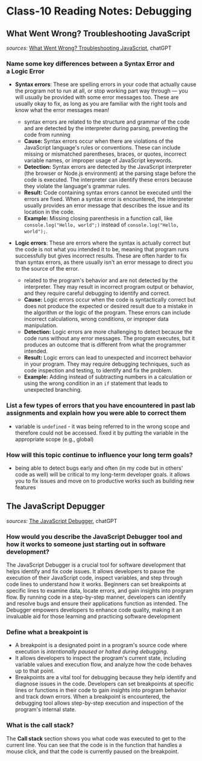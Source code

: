 # Class-10 Reading Notes: Debugging

## What Went Wrong? Troubleshooting JavaScript

*sources:* [What Went Wrong? Troubleshooting JavaScript](https://developer.mozilla.org/en-US/docs/Learn/JavaScript/First_steps/What_went_wrong), chatGPT

### Name some key differences between a **Syntax Error** and a **Logic Error**

- **Syntax errors**: These are spelling errors in your code that actually cause the program not to run at all, or stop working part way through — you will usually be provided with some error messages too. These are usually okay to fix, as long as you are familiar with the right tools and know what the error messages mean!
  - syntax errors are related to the structure and grammar of the code and are detected by the interpreter during parsing, preventing the code from running
  - **Cause:** Syntax errors occur when there are violations of the JavaScript language's rules or conventions. These can include missing or mismatched parentheses, braces, or quotes, incorrect variable names, or improper usage of JavaScript keywords.
  - **Detection:** Syntax errors are detected by the JavaScript interpreter (the browser or Node.js environment) at the parsing stage before the code is executed. The interpreter can identify these errors because they violate the language's grammar rules.
  - **Result:** Code containing syntax errors cannot be executed until the errors are fixed. When a syntax error is encountered, the interpreter usually provides an error message that describes the issue and its location in the code.
  - **Example:** Missing closing parenthesis in a function call, like `console.log("Hello, world";)` instead of `console.log("Hello, world");`.
  
- **Logic errors**: These are errors where the syntax is actually correct but the code is not what you intended it to be, meaning that program runs successfully but gives incorrect results. These are often harder to fix than syntax errors, as there usually isn't an error message to direct you to the source of the error.
  - related to the program's behavior and are not detected by the interpreter. They may result in incorrect program output or behavior, and they require careful debugging to identify and correct.
  - **Cause:** Logic errors occur when the code is syntactically correct but does not produce the expected or desired result due to a mistake in the algorithm or the logic of the program. These errors can include incorrect calculations, wrong conditions, or improper data manipulation.
  - **Detection:** Logic errors are more challenging to detect because the code runs without any error messages. The program executes, but it produces an outcome that is different from what the programmer intended.
  - **Result:** Logic errors can lead to unexpected and incorrect behavior in your program. They may require debugging techniques, such as code inspection and testing, to identify and fix the problem.
  - **Example:** Adding instead of subtracting numbers in a calculation or using the wrong condition in an `if` statement that leads to unexpected branching.

### List a few types of errors that you have encountered in past lab assignments and explain how you were able to correct them

- variable is `undefined` - it was being referred to in the wrong scope and therefore could not be accessed. fixed it by putting the variable in the appropriate scope (e.g., global)

### How will this topic continue to influence your long term goals?

- being able to detect bugs early and often (in my code but in others' code as well) will be critical to my long-term developer goals. it allows you to fix issues and move on to productive works such as building new features

## The JavaScript Depugger

*sources:* [The JavaScript Debugger](https://developer.mozilla.org/en-US/docs/Learn/Common_questions/What_are_browser_developer_tools#the_javascript_debugger), chatGPT

### How would you describe the JavaScript Debugger tool and how it works to someone just starting out in software development?

The JavaScript Debugger is a crucial tool for software development that helps identify and fix code issues. It allows developers to pause the execution of their JavaScript code, inspect variables, and step through code lines to understand how it works. Beginners can set breakpoints at specific lines to examine data, locate errors, and gain insights into program flow. By running code in a step-by-step manner, developers can identify and resolve bugs and ensure their applications function as intended. The Debugger empowers developers to enhance code quality, making it an invaluable aid for those learning and practicing software development

### Define what a breakpoint is

- A breakpoint is a designated point in a program's source code where execution is *intentionally paused or halted during debugging*. 
- It allows developers to inspect the program's current state, including variable values and execution flow, and analyze how the code behaves up to that point.
- Breakpoints are a vital tool for debugging because they help identify and diagnose issues in the code. Developers can set breakpoints at specific lines or functions in their code to gain insights into program behavior and track down errors. When a breakpoint is encountered, the debugging tool allows step-by-step execution and inspection of the program's internal state.

### What is the call stack?

The **Call stack** section shows you what code was executed to get to the current line. You can see that the code is in the function that handles a mouse click, and that the code is currently paused on the breakpoint.
